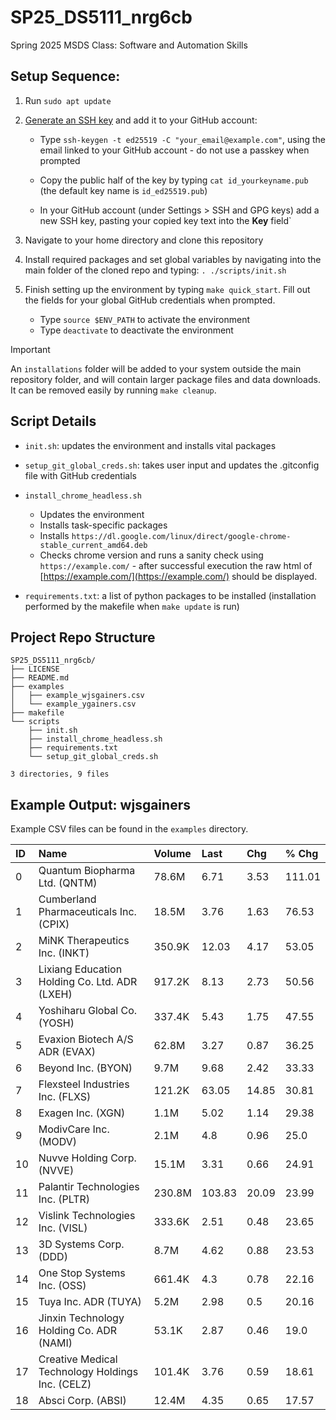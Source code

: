 # SP25_DS5111_nrg6cb
Spring 2025 MSDS Class: Software and Automation Skills

## Setup Sequence:
1. Run `sudo apt update`

2. [Generate an SSH key](https://docs.github.com/en/authentication/connecting-to-github-with-ssh/generating-a-new-ssh-key-and-adding-it-to-the-ssh-agent) and add it to your GitHub account:
	* Type `ssh-keygen -t ed25519 -C "your_email@example.com"`, using the email linked to your GitHub account - do not use a passkey when prompted

	* Copy the public half of the key by typing `cat id_yourkeyname.pub` (the default key name is `id_ed25519.pub`)

	* In your GitHub account (under Settings > SSH and GPG keys) add a new SSH key, pasting your copied key text into the **Key** field`

3. Navigate to your home directory and clone this repository

4. Install required packages and set global variables by navigating into the main folder of the cloned repo and typing: `. ./scripts/init.sh`

5. Finish setting up the environment by typing `make quick_start`. Fill out the fields for your global GitHub credentials when prompted. 
	* Type `source $ENV_PATH` to activate the environment
	* Type `deactivate` to deactivate the environment

> [!IMPORTANT]
> An `installations` folder will be added to your system outside the main repository folder, and will contain larger package files and data downloads. It can be removed easily by running `make cleanup`.

## Script Details
* `init.sh`: updates the environment and installs vital packages

* `setup_git_global_creds.sh`: takes user input and updates the .gitconfig file with GitHub credentials

* `install_chrome_headless.sh`
	* Updates the environment
	* Installs task-specific packages
	* Installs `https://dl.google.com/linux/direct/google-chrome-stable_current_amd64.deb`
	* Checks chrome version and runs a sanity check using `https://example.com/` - after successful execution the raw html of [https://example.com/](https://example.com/) should be displayed.

* `requirements.txt`: a list of python packages to be installed (installation performed by the makefile when `make update` is run)

## Project Repo Structure
```
SP25_DS5111_nrg6cb/
├── LICENSE
├── README.md
├── examples
│   ├── example_wjsgainers.csv
│   └── example_ygainers.csv
├── makefile
└── scripts
    ├── init.sh
    ├── install_chrome_headless.sh
    ├── requirements.txt
    └── setup_git_global_creds.sh

3 directories, 9 files
```

## Example Output: wjsgainers
Example CSV files can be found in the `examples` directory.

|ID|Name|Volume|Last|Chg|% Chg|
|:----------|:-|:------|:----|:---|:-----|
0|Quantum Biopharma Ltd. (QNTM)|78.6M|6.71|3.53|111.01
1|Cumberland Pharmaceuticals Inc. (CPIX)|18.5M|3.76|1.63|76.53
2|MiNK Therapeutics Inc. (INKT)|350.9K|12.03|4.17|53.05
3|Lixiang Education Holding Co. Ltd. ADR (LXEH)|917.2K|8.13|2.73|50.56
4|Yoshiharu Global Co. (YOSH)|337.4K|5.43|1.75|47.55
5|Evaxion Biotech A/S ADR (EVAX)|62.8M|3.27|0.87|36.25
6|Beyond Inc. (BYON)|9.7M|9.68|2.42|33.33
7|Flexsteel Industries Inc. (FLXS)|121.2K|63.05|14.85|30.81
8|Exagen Inc. (XGN)|1.1M|5.02|1.14|29.38
9|ModivCare Inc. (MODV)|2.1M|4.8|0.96|25.0
10|Nuvve Holding Corp. (NVVE)|15.1M|3.31|0.66|24.91
11|Palantir Technologies Inc. (PLTR)|230.8M|103.83|20.09|23.99
12|Vislink Technologies Inc. (VISL)|333.6K|2.51|0.48|23.65
13|3D Systems Corp. (DDD)|8.7M|4.62|0.88|23.53
14|One Stop Systems Inc. (OSS)|661.4K|4.3|0.78|22.16
15|Tuya Inc. ADR (TUYA)|5.2M|2.98|0.5|20.16
16|Jinxin Technology Holding Co. ADR (NAMI)|53.1K|2.87|0.46|19.0
17|Creative Medical Technology Holdings Inc. (CELZ)|101.4K|3.76|0.59|18.61
18|Absci Corp. (ABSI)|12.4M|4.35|0.65|17.57
